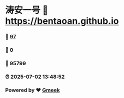 # 涛安一号 :link: https://bentaoan.github.io 
### :page_facing_up: [97](https://bentaoan.github.io/tag.html) 
### :speech_balloon: 0 
### :hibiscus: 95799 
### :alarm_clock: 2025-07-02 13:48:52 
### Powered by :heart: [Gmeek](https://github.com/Meekdai/Gmeek)

